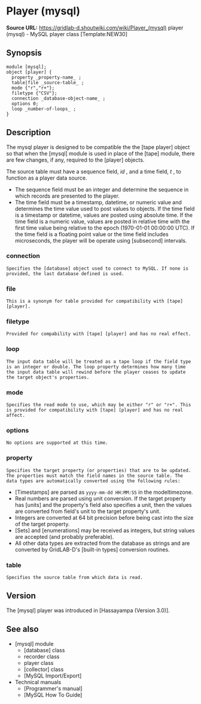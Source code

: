 # Player (mysql)

**Source URL:** https://gridlab-d.shoutwiki.com/wiki/Player_(mysql)
player (mysql) \- MySQL player class [Template:NEW30]

## Synopsis
    
    
    module [mysql];
    object [player] {
      property _property-name_ ;
      table|file _source-table_ ;
      mode {"r","r+"};
      filetype {"CSV"};
      connection _database-object-name_ ;
      options 0;
      loop _number-of-loops_ ;
    }
    

## Description

The mysql player is designed to be compatible the the [tape player] object so that when the [mysql] module is used in place of the [tape] module, there are few changes, if any, required to the [player] objects. 

The source table must have a sequence field, _id_ , and a time field, _t_ , to function as a player data source. 

  * The sequence field must be an integer and determine the sequence in which records are presented to the player.
  * The time field must be a timestamp, datetime, or numeric value and determines the time value used to post values to objects. If the time field is a timestamp or datetime, values are posted using absolute time. If the time field is a numeric value, values are posted in relative time with the first time value being relative to the epoch (1970-01-01 00:00:00 UTC). If the time field is a floating point value or the time field includes microseconds, the player will be operate using [subsecond] intervals.
### connection

    Specifies the [database] object used to connect to MySQL. If none is provided, the last database defined is used.

### file

    This is a synonym for table provided for compatibility with [tape] [player].

### filetype

    Provided for compability with [tape] [player] and has no real effect.

### loop

    The input data table will be treated as a tape loop if the field type is an integer or double. The loop property determines how many time the input data table will rewind before the player ceases to update the target object's properties.

### mode

    Specifies the read mode to use, which may be either "r" or "r+". This is provided for compatibility with [tape] [player] and has no real affect.

### options

    No options are supported at this time.

### property

    Specifies the target property (or properties) that are to be updated. The properties must match the field names in the source table. The data types are automatically converted using the following rules: 

  * [Timestamps] are parsed as `yyyy-mm-dd HH:MM:SS` in the modeltimezone.
  * Real numbers are parsed using unit conversion. If the target property has [units] and the property's field also specifies a unit, then the values are converted from field's unit to the target property's unit.
  * Integers are converted at 64 bit precision before being cast into the size of the target property.
  * [Sets] and [enumerations] may be received as integers, but string values are accepted (and probably preferable).
  * All other data types are extracted from the database as strings and are converted by GridLAB-D's [built-in types] conversion routines.
### table

    Specifies the source table from which data is read.

## Version

The [mysql] player was introduced in [Hassayampa (Version 3.0)]. 

## See also

  * [mysql] module 
    * [database] class
    * recorder class
    * player class
    * [collector] class
    * [MySQL Import/Export]
  * Technical manuals 
    * [Programmer's manual]
    * [MySQL How To Guide]

